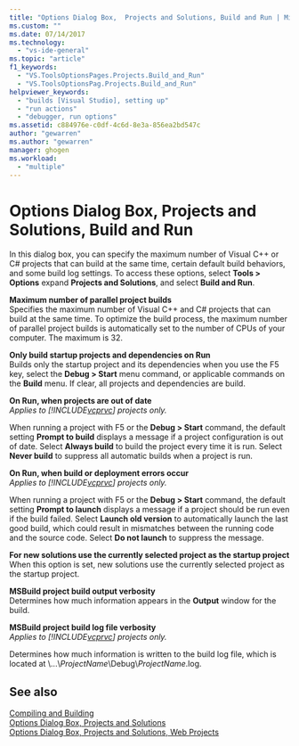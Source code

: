 ```yaml
---
title: "Options Dialog Box,  Projects and Solutions, Build and Run | Microsoft Docs"
ms.custom: ""
ms.date: 07/14/2017
ms.technology: 
  - "vs-ide-general"
ms.topic: "article"
f1_keywords: 
  - "VS.ToolsOptionsPages.Projects.Build_and_Run"
  - "VS.ToolsOptionsPag.Projects.Build_and_Run"
helpviewer_keywords: 
  - "builds [Visual Studio], setting up"
  - "run actions"
  - "debugger, run options"
ms.assetid: c884976e-c0df-4c6d-8e3a-856ea2bd547c
author: "gewarren"
ms.author: "gewarren"
manager: ghogen
ms.workload: 
  - "multiple"
---
```

# Options Dialog Box,  Projects and Solutions, Build and Run

In this dialog box, you can specify the maximum number of Visual C++ or C# projects that can build at the same time, certain default build behaviors, and some build log settings. To access these options, select **Tools > Options** expand **Projects and Solutions**, and select **Build and Run**.
  
**Maximum number of parallel project builds**  
Specifies the maximum number of Visual C++ and C# projects that can build at the same time. To optimize the build process, the maximum number of parallel project builds is automatically set to the number of CPUs of your computer. The maximum is 32.  

**Only build startup projects and dependencies on Run**  
Builds only the startup project and its dependencies when you use the F5 key, select the **Debug > Start** menu command, or applicable commands on the **Build** menu. If clear, all projects and dependencies are build. 

**On Run, when projects are out of date**  
*Applies to [!INCLUDE[vcprvc](../../code-quality/includes/vcprvc_md.md)] projects only.*

When running a project with F5 or the **Debug > Start** command, the default setting **Prompt to build** displays a message if a project configuration is out of date. Select **Always build** to build the project every time it is run. Select **Never build** to suppress all automatic builds when a project is run.

**On Run, when build or deployment errors occur**  
*Applies to [!INCLUDE[vcprvc](../../code-quality/includes/vcprvc_md.md)] projects only.*

When running a project with F5 or the **Debug > Start** command, the default setting **Prompt to launch** displays a message if a project should be run even if the build failed. Select **Launch old version** to automatically launch the last good build, which could result in mismatches between the running code and the source code. Select **Do not launch** to suppress the message.

**For new solutions use the currently selected project as the startup project**  
When this option is set, new solutions use the currently selected project as the startup project.  

**MSBuild project build output verbosity**  
Determines how much information appears in the **Output** window for the build.  

**MSBuild project build log file verbosity**  
*Applies to [!INCLUDE[vcprvc](../../code-quality/includes/vcprvc_md.md)] projects only.*

Determines how much information is written to the build log file, which is located at \\...\\*ProjectName*\Debug\\*ProjectName*.log.  

## See also  
[Compiling and Building](../../ide/compiling-and-building-in-visual-studio.md)  
[Options Dialog Box, Projects and Solutions](projects-and-solutions-options-dialog-box.md)  
[Options Dialog Box, Projects and Solutions, Web Projects](options-dialog-box-projects-and-solutions-web-projects.md)